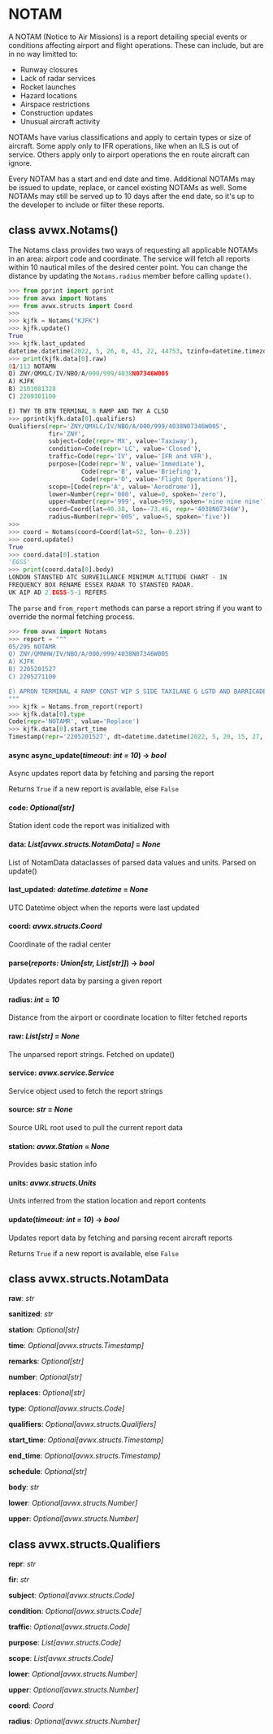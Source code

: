 # NOTAM

A NOTAM (Notice to Air Missions) is a report detailing special events or conditions affecting airport and flight operations. These can include, but are in no way limitted to:

- Runway closures
- Lack of radar services
- Rocket launches
- Hazard locations
- Airspace restrictions
- Construction updates
- Unusual aircraft activity

NOTAMs have varius classifications and apply to certain types or size of aircraft. Some apply only to IFR operations, like when an ILS is out of service. Others apply only to airport operations the en route aircraft can ignore.

Every NOTAM has a start and end date and time. Additional NOTAMs may be issued to update, replace, or cancel existing NOTAMs as well. Some NOTAMs may still be served up to 10 days after the end date, so it's up to the developer to include or filter these reports.

## class avwx.**Notams**()

The Notams class provides two ways of requesting all applicable NOTAMs in an area: airport code and coordinate. The service will fetch all reports within 10 nautical miles of the desired center point. You can change the distance by updating the `Notams.radius` member before calling `update()`.

```python
>>> from pprint import pprint
>>> from avwx import Notams
>>> from avwx.structs import Coord
>>>
>>> kjfk = Notams("KJFK")
>>> kjfk.update()
True
>>> kjfk.last_updated
datetime.datetime(2022, 5, 26, 0, 43, 22, 44753, tzinfo=datetime.timezone.utc)
>>> print(kjfk.data[0].raw)
01/113 NOTAMN 
Q) ZNY/QMXLC/IV/NBO/A/000/999/4038N07346W005 
A) KJFK 
B) 2101081328 
C) 2209301100 

E) TWY TB BTN TERMINAL 8 RAMP AND TWY A CLSD
>>> pprint(kjfk.data[0].qualifiers)
Qualifiers(repr='ZNY/QMXLC/IV/NBO/A/000/999/4038N07346W005',
           fir='ZNY',
           subject=Code(repr='MX', value='Taxiway'),
           condition=Code(repr='LC', value='Closed'),
           traffic=Code(repr='IV', value='IFR and VFR'),
           purpose=[Code(repr='N', value='Immediate'),
                    Code(repr='B', value='Briefing'),
                    Code(repr='O', value='Flight Operations')],
           scope=[Code(repr='A', value='Aerodrome')],
           lower=Number(repr='000', value=0, spoken='zero'),
           upper=Number(repr='999', value=999, spoken='nine nine nine'),
           coord=Coord(lat=40.38, lon=-73.46, repr='4038N07346W'),
           radius=Number(repr='005', value=5, spoken='five'))
>>>
>>> coord = Notams(coord=Coord(lat=52, lon=-0.23))
>>> coord.update()
True
>>> coord.data[0].station
'EGSS'
>>> print(coord.data[0].body)
LONDON STANSTED ATC SURVEILLANCE MINIMUM ALTITUDE CHART - IN 
FREQUENCY BOX RENAME ESSEX RADAR TO STANSTED RADAR.
UK AIP AD 2.EGSS-5-1 REFERS
```

The `parse` and `from_report` methods can parse a report string if you want to override the normal fetching process.

```python
>>> from avwx import Notams
>>> report = """
05/295 NOTAMR 
Q) ZNY/QMNHW/IV/NBO/A/000/999/4038N07346W005 
A) KJFK 
B) 2205201527 
C) 2205271100 

E) APRON TERMINAL 4 RAMP CONST WIP S SIDE TAXILANE G LGTD AND BARRICADED
"""
>>> kjfk = Notams.from_report(report)
>>> kjfk.data[0].type
Code(repr='NOTAMR', value='Replace')
>>> kjfk.data[0].start_time
Timestamp(repr='2205201527', dt=datetime.datetime(2022, 5, 20, 15, 27, tzinfo=datetime.timezone.utc))
```

#### async **async_update**(*timeout: int = 10*) -> *bool*

Async updates report data by fetching and parsing the report

Returns `True` if a new report is available, else `False`

#### **code**: *Optional[str]*

Station ident code the report was initialized with

#### **data**: *List[avwx.structs.NotamData]* = *None*

List of NotamData dataclasses of parsed data values and units. Parsed on update()

#### **last_updated**: *datetime.datetime* = *None*

UTC Datetime object when the reports were last updated

#### **coord**: *avwx.structs.Coord*

Coordinate of the radial center

#### **parse**(*reports: Union[str, List[str]]*) -> *bool*

Updates report data by parsing a given report

#### **radius**: *int* = *10*

Distance from the airport or coordinate location to filter fetched reports

#### **raw**: *List[str]* = *None*

The unparsed report strings. Fetched on update()

#### **service**: *avwx.service.Service*

Service object used to fetch the report strings

#### **source**: *str* = *None*

Source URL root used to pull the current report data

#### **station**: *avwx.Station* = *None*

Provides basic station info

#### **units**: *avwx.structs.Units*

Units inferred from the station location and report contents

#### **update**(*timeout: int = 10*) -> *bool*

Updates report data by fetching and parsing recent aircraft reports

Returns `True` if a new report is available, else `False`

## class avwx.structs.**NotamData**

**raw**: *str*

**sanitized**: *str*

**station**: *Optional[str]*

**time**: *Optional[avwx.structs.Timestamp]*

**remarks**: *Optional[str]*

**number**: *Optional[str]*

**replaces**: *Optional[str]*

**type**: *Optional[avwx.structs.Code]*

**qualifiers**: *Optional[avwx.structs.Qualifiers]*

**start_time**: *Optional[avwx.structs.Timestamp]*

**end_time**: *Optional[avwx.structs.Timestamp]*

**schedule**: *Optional[str]*

**body**: *str*

**lower**: *Optional[avwx.structs.Number]*

**upper**: *Optional[avwx.structs.Number]*

## class avwx.structs.**Qualifiers**

**repr**: *str*

**fir**: *str*

**subject**: *Optional[avwx.structs.Code]*

**condition**: *Optional[avwx.structs.Code]*

**traffic**: *Optional[avwx.structs.Code]*

**purpose**: *List[avwx.structs.Code]*

**scope**: *List[avwx.structs.Code]*

**lower**: *Optional[avwx.structs.Number]*

**upper**: *Optional[avwx.structs.Number]*

**coord**: *Coord*

**radius**: *Optional[avwx.structs.Number]*
